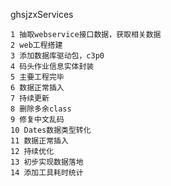 ghsjzxServices

	1 抽取webservice接口数据，获取相关数据
	2 web工程搭建
	3 添加数据库驱动包，c3p0
	4 码头作业信息实体封装
	5 主要工程完毕
	6 数据正常插入
	7 持续更新
	8 删除多余class
	9 修复中文乱码
	10 Dates数据类型转化
	11 数据正常插入
	12 持续优化
	13 初步实现数据落地
	14 添加工具耗时统计

